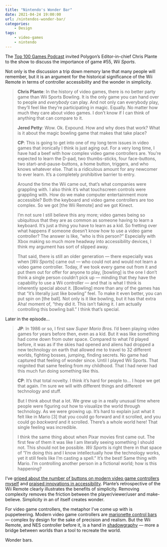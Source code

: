 ```yaml
---
title: "Nintendo's Wonder Bar"
date: 2021-04-24 19:00:00
url: /nintendos-wonder-bar/
categories:
    - Design
tags:
    - video-games
    - nintendo
---
```


The [Top 100 Games Podcast](https://podcasts.apple.com/us/podcast/55-wii-sports/id1481801238?i=1000515210685) invited Polygon’s Editor-in-chief Chris Plante to the show to discuss the importance of game #55, *Wii Sports*.

Not only is the discussion a trip down memory lane that many people will remember, but it is an argument for the historical significance of the Wii Remote in terms of controller accessibility and the wonder in simplicity.

> **Chris Plante**: In the history of video games, there is no better party game than Wii Sports Bowling. It is the only game you can hand over to people and *everybody* can play. And not only can everybody play, they’ll feel like they’re participating in magic. Equally. No matter how much they care about video games. I don’t know if I can think of anything that can compare to it.
>
> **Jered Petty**: Wow. Ok. Expound. How and why does that work? What is it about the magic bowling game that makes that take place?
>
> **CP**: This is going to get into one of my long term issues in video games that ironically I think is just aging out. For a very long time, I have had a beef with how complex video game controllers are. You’re expected to learn the D-pad, two thumbs-sticks, four face-buttons, two start-and-pause-buttons, a home button, triggers, and who knows whatever else. That is a ridiculous amount for any newcomer to ever learn. It’s a completely prohibitive barrier to entry.
>
> Around the time the Wii came out, that’s what companies were grappling with. I also think it’s what touchscreen controls were grappling with. How do we make computer entertainment more accessible? Both the keyboard and video game controllers are too complex. So we got [the Wii Remote] and we got Kinect.
>
> I’m not sure I still believe this any more; video games being so ubiquitous that they are as common as someone having to learn a keyboard. It’s just a thing you have to learn as a kid. So fretting over what happens if someone doesn’t know how to use a video game controller? The answer is like, “who is this person?” Especially with Xbox making so much more headway into accessibility devices, I think my argument has sort of slipped away.
>
> That said, there is still an older generation — there especially was when [*Wii Sports*] came out — who could not and would not learn a video game controller. Today, if we took every game out from it and put them out for offer for anyone to play, [bowling] is the one I don’t think a single person couldn’t pick up — minding that they have the capability to use a Wii controller — and that is what I think is inherently special about it. [Bowling] more than any of the games has that “it’s literally just like bowling” feel. To make it even better, you can put spin on [the ball]. Not only is it like bowling, but it has that extra Aha! moment of, “they did it. This isn’t faking it. I am actually controlling this bowling ball.” I think that’s special.

Later in the episode…

> **JP**: In 1986 or so, I first saw *Super Mario Bros.* I’d been playing video games for years before then, even as a kid. But it was like something had come down from outer space. Compared to what I’d played before, it was as if the skies had opened and aliens had dropped a new technology on earth that allowed me to travel to 32 different worlds, fighting bosses, jumping, finding secrets. No game had captured that feeling of wonder since. Until I played Wii Sports. That reignited that same feeling from my childhood. That I had never had this much fun doing something like this.
>
> **CP**: It’s that total novelty. I think it’s hard for people to… I hope we get that again. I’m sure we will with different things and different technology and stuff.
>
> But I think about that a lot. We grew up in a really unusual time where people were figuring out how to visualize the world through technology. As we were growing up. It’s hard to explain just what it felt like in Mario [3] that you could go forward and it scrolled, and you could go *backward* and it scrolled. There’s a whole world here! That single feeling was incredible.
>
> I think the same thing about when Pixar movies first came out. The first few of them it was like I am literally seeing something I should not. This should not be possible. *Wii Sports* is right there in that space of “I’m doing this and I know intellectually how the technology works, yet it still feels like I’m casting a spell.” It’s the best! Same thing with Mario. I’m controlling another person in a fictional world; how is this happening?

I’ve [griped about the number of buttons on modern video game controllers myself](https://zerocounts.net/2015/05/31/buttons/) and [praised innovations in accessibility](https://zerocounts.net/2018/05/17/microsofts-xbox-adaptive-controller/). Plante’s retrospective of the Wii Remote clearly illustrates the benefits of simplicity. Removing complexity removes the friction between the player/viewer/user and make-believe. Simplicity in an of itself creates wonder. 

For video game controllers, the metaphor I’ve come up with is puppeteering. Modern video game controllers are [marionette control bars](https://en.wikipedia.org/wiki/Marionette#Types_of_marionette_control_bar) — complex by design for the sake of precision and realism. But the Wii Remote, and NES controller before it, is a hand in [shadowgraphy](https://en.wikipedia.org/wiki/Shadowgraphy_(performing_art)) — more a bridge between worlds than a tool to recreate the world.

Wonder bars.
